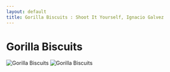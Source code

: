 ```yaml
---
layout: default
title: Gorilla Biscuits : Shoot It Yourself, Ignacio Galvez
---
```


# Gorilla Biscuits

![Gorilla Biscuits](http://assets.farmhouse.co/publishing/1-shoot-it-yourself/images/gorilla-biscuits-1.jpg)
![Gorilla Biscuits](http://assets.farmhouse.co/publishing/1-shoot-it-yourself/images/gorilla-biscuits-2.jpg)
